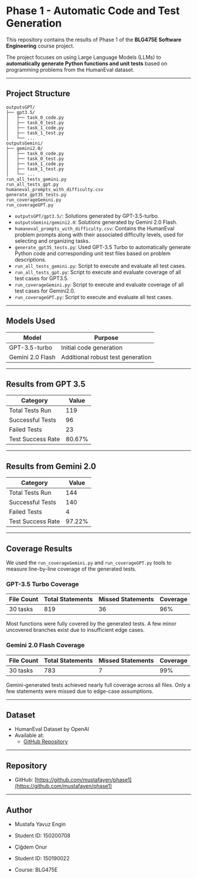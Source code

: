 # Phase 1 - Automatic Code and Test Generation

This repository contains the results of Phase 1 of the **BLG475E Software Engineering** course project.

The project focuses on using Large Language Models (LLMs) to **automatically generate Python functions and unit tests** based on programming problems from the HumanEval dataset.

---

## Project Structure

```
outputsGPT/
├── gpt3.5/
│   ├── task_0_code.py
│   ├── task_0_test.py
│   ├── task_1_code.py
│   ├── task_1_test.py
│   └── ...
outputsGemini/
├── gemini2.0/
│   ├── task_0_code.py
│   ├── task_0_test.py
│   ├── task_1_code.py
│   ├── task_1_test.py
│   └── ...
run_all_tests_gemini.py
run_all_tests_gpt.py
humaneval_prompts_with_difficulty.csv
generate_gpt35_tests.py
run_coverageGemini.py
run_coverageGPT.py
```

- `outputsGPT/gpt3.5/`: Solutions generated by GPT-3.5-turbo.
- `outputsGemini/gemini2.0`: Solutions generated by Gemini 2.0 Flash.
- `humaneval_prompts_with_difficulty.csv`: Contains the HumanEval problem prompts along with their associated difficulty levels, used for selecting and organizing tasks.
- `generate_gpt35_tests.py`: Used GPT-3.5 Turbo to automatically generate Python code and corresponding unit test files based on problem descriptions.
- `run_all_tests_gemini.py`: Script to execute and evaluate all test cases.
- `run_all_tests_gpt.py`: Script to execute and evaluate coverage of all test cases for GPT3.5.
- `run_coverageGemini.py`: Script to execute and evaluate coverage of all test cases for Gemini2.0.
- `run_coverageGPT.py`: Script to execute and evaluate all test cases.


---

## Models Used

| Model              | Purpose                    |
| ------------------ | -------------------------- |
| GPT-3.5-turbo       | Initial code generation     |
| Gemini 2.0 Flash    | Additional robust test generation |

---

## Results from GPT 3.5

| Category          | Value  |
|-------------------|--------|
| Total Tests Run   | 119    |
| Successful Tests  | 96     |
| Failed Tests      | 23     |
| Test Success Rate | 80.67% |


---

## Results from Gemini 2.0

| Category          | Value  |
|-------------------|--------|
| Total Tests Run   | 144    |
| Successful Tests  | 140    |
| Failed Tests      | 4      |
| Test Success Rate | 97.22% |


---


## Coverage Results

We used the `run_coverageGemini.py` and `run_coverageGPT.py` tools to measure line-by-line coverage of the generated tests.

### GPT-3.5 Turbo Coverage

| File Count | Total Statements | Missed Statements | Coverage |
|------------|------------------|-------------------|----------|
| 30 tasks   | 819              | 36                | 96%      |

Most functions were fully covered by the generated tests. A few minor uncovered branches exist due to insufficient edge cases.

### Gemini 2.0 Flash Coverage

| File Count | Total Statements | Missed Statements | Coverage |
|------------|------------------|-------------------|----------|
| 30 tasks   | 783              | 7                 | 99%      |

Gemini-generated tests achieved nearly full coverage across all files. Only a few statements were missed due to edge-case assumptions.


---

## Dataset

- HumanEval Dataset by OpenAI
- Available at:
  - [GitHub Repository](https://github.com/openai/human-eval)

---

## Repository

- GitHub: [https://github.com/mustafayen/phase1](https://github.com/mustafayen/phase1)

---

## Author

- Mustafa Yavuz Engin  
- Student ID: 150200708

- Çiğdem Onur  
- Student ID: 150190022

- Course: BLG475E